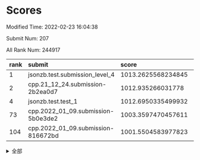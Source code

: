 # Scores

Modified Time: 2022-02-23 16:04:38

Submit Num: 207

All Rank Num: 244917

| rank |               submit               |       score        |       sigma        | pk_num |
| :--- | :--------------------------------- | :----------------- | :----------------- | :----- |
| 1    | jsonzb.test.submission_level_4     | 1013.2625568234845 | 0.7976030115867958 | 4736   |
| 2    | cpp.21_12_24.submission-2b2ea0d7   | 1012.935266031778  | 0.7908049407807286 | 4729   |
| 4    | jsonzb.test.test_1                 | 1012.6950335499932 | 0.7917553385315826 | 4734   |
| 73   | cpp.2022_01_09.submission-5b0e3de2 | 1003.3597470457611 | 0.7102034553451401 | 4728   |
| 104  | cpp.2022_01_09.submission-816672bd | 1001.5504583977823 | 0.7135047065171639 | 4729   |


<details>
<summary>全部</summary>

| rank |                 submit                 |       score        |       sigma        | pk_num |
| :--- | :------------------------------------- | :----------------- | :----------------- | :----- |
| 1    | jsonzb.test.submission_level_4         | 1013.2625568234845 | 0.7976030115867958 | 4736   |
| 2    | cpp.21_12_24.submission-2b2ea0d7       | 1012.935266031778  | 0.7908049407807286 | 4729   |
| 3    | gobigger.level_3.submission_level_3_8  | 1012.7562020730613 | 0.7910539132607068 | 4735   |
| 4    | jsonzb.test.test_1                     | 1012.6950335499932 | 0.7917553385315826 | 4734   |
| 5    | gobigger.level_3.submission_level_3_11 | 1011.8085083778849 | 0.8024328381650103 | 4736   |
| 6    | gobigger.level_3.submission_level_3_39 | 1011.4202564302458 | 0.7488849231225821 | 4731   |
| 7    | gobigger.level_3.submission_level_3_32 | 1011.1106096116899 | 0.7579052137090415 | 4726   |
| 8    | gobigger.level_3.submission_level_3_24 | 1010.9765891692277 | 0.7540105734616608 | 4731   |
| 9    | gobigger.level_3.submission_level_3_37 | 1010.8416216582282 | 0.8025310655247628 | 4728   |
| 10   | gobigger.level_3.submission_level_3_25 | 1010.8304219891033 | 0.7856681210922161 | 4730   |
| 11   | gobigger.level_3.submission_level_3_2  | 1010.7651793382595 | 0.7534908917564407 | 4728   |
| 12   | gobigger.level_3.submission_level_3_14 | 1010.737905093479  | 0.766490256300233  | 4738   |
| 13   | gobigger.level_3.submission_level_3_34 | 1010.7127949352065 | 0.7891446832902326 | 4732   |
| 14   | gobigger.level_3.submission_level_3_36 | 1010.7007258069499 | 0.7628078470124622 | 4730   |
| 15   | gobigger.level_3.submission_level_3_5  | 1010.6318899509904 | 0.7819835587967345 | 4734   |
| 16   | gobigger.level_3.submission_level_3_3  | 1010.5935103278837 | 0.7493074788261795 | 4732   |
| 17   | gobigger.level_3.submission_level_3_21 | 1010.5758087855185 | 0.7602121790767223 | 4731   |
| 18   | gobigger.level_3.submission_level_3_16 | 1010.4584017903219 | 0.7561971246834369 | 4732   |
| 19   | gobigger.level_3.submission_level_3_48 | 1010.4449069443227 | 0.7757616859497621 | 4735   |
| 20   | gobigger.level_3.submission_level_3_26 | 1010.339596621228  | 0.7685694909463896 | 4736   |
| 21   | gobigger.level_3.submission_level_3_9  | 1010.2605890823186 | 0.7453435631750442 | 4733   |
| 22   | gobigger.level_3.submission_level_3_41 | 1010.2584320369804 | 0.7473453567801367 | 4734   |
| 23   | gobigger.level_3.submission_level_3_0  | 1010.2219269961596 | 0.7749903797170746 | 4734   |
| 24   | gobigger.level_3.submission_level_3_22 | 1010.2063279122864 | 0.7737506915710705 | 4736   |
| 25   | gobigger.level_3.submission_level_3_20 | 1010.1712130204824 | 0.7633187557440578 | 4726   |
| 26   | gobigger.level_3.submission_level_3_17 | 1009.9008242905817 | 0.7644791889828554 | 4733   |
| 27   | gobigger.level_3.submission_level_3_27 | 1009.8991927329147 | 0.7722172156376761 | 4732   |
| 28   | gobigger.level_3.submission_level_3_42 | 1009.8582441131622 | 0.7473906208016717 | 4732   |
| 29   | gobigger.level_3.submission_level_3_33 | 1009.8518427233132 | 0.742688361993208  | 4734   |
| 30   | gobigger.level_3.submission_level_3_23 | 1009.7809777104287 | 0.7518765445121314 | 4731   |
| 31   | gobigger.level_3.submission_level_3_30 | 1009.7701553978009 | 0.7813570383443639 | 4730   |
| 32   | gobigger.level_3.submission_level_3_4  | 1009.7687573239679 | 0.7387354302084022 | 4728   |
| 33   | gobigger.level_3.submission_level_3_44 | 1009.7497731023622 | 0.7636722591101822 | 4737   |
| 34   | gobigger.level_3.submission_level_3_35 | 1009.7036763090921 | 0.7629076962837726 | 4737   |
| 35   | gobigger.level_3.submission_level_3_7  | 1009.6878591984968 | 0.7548188984146291 | 4732   |
| 36   | gobigger.level_3.submission_level_3_15 | 1009.5949897034059 | 0.7513855144233861 | 4731   |
| 37   | gobigger.level_3.submission_level_3_1  | 1009.5941212845424 | 0.7633406386385903 | 4733   |
| 38   | gobigger.level_3.submission_level_3_6  | 1009.5628635866094 | 0.7768926309768937 | 4735   |
| 39   | gobigger.level_3.submission_level_3_18 | 1009.487237254768  | 0.7593780866123812 | 4733   |
| 40   | gobigger.level_3.submission_level_3_10 | 1009.4810837759396 | 0.751965246720168  | 4733   |
| 41   | gobigger.level_3.submission_level_3_13 | 1009.4738790594965 | 0.7591893865277662 | 4735   |
| 42   | gobigger.level_3.submission_level_3_49 | 1009.4336267677778 | 0.7502218705670672 | 4730   |
| 43   | gobigger.level_3.submission_level_3_45 | 1009.4320381199119 | 0.7345260866715333 | 4733   |
| 44   | gobigger.level_3.submission_level_3_43 | 1009.3984237168654 | 0.7506936055268707 | 4730   |
| 45   | gobigger.level_3.submission_level_3_47 | 1009.3433275403518 | 0.758395828560112  | 4728   |
| 46   | gobigger.level_3.submission_level_3_46 | 1009.2190218265098 | 0.7515595157593414 | 4727   |
| 47   | gobigger.level_3.submission_level_3_19 | 1009.1548512717313 | 0.7471297768816221 | 4734   |
| 48   | gobigger.level_3.submission_level_3_38 | 1008.8524927111963 | 0.7757045968727369 | 4736   |
| 49   | gobigger.level_3.submission_level_3_40 | 1008.7663004463808 | 0.7587099664878351 | 4733   |
| 50   | gobigger.level_3.submission_level_3_31 | 1008.6321429360808 | 0.7534287621997147 | 4735   |
| 51   | gobigger.level_3.submission_level_3_29 | 1008.3286226693389 | 0.7451709279533919 | 4732   |
| 52   | gobigger.level_3.submission_level_3_12 | 1008.1142470432793 | 0.7491266970382185 | 4733   |
| 53   | gobigger.level_3.submission_level_3_28 | 1008.0695386794987 | 0.7412907387871355 | 4734   |
| 54   | gobigger.level_1.submission_level_1_13 | 1005.0818352245169 | 0.717002644997315  | 4733   |
| 55   | gobigger.level_1.submission_level_1_32 | 1004.7440648717503 | 0.7186114784314006 | 4728   |
| 56   | gobigger.level_1.submission_level_1_29 | 1004.3417066161276 | 0.7268584415135168 | 4734   |
| 57   | gobigger.level_1.submission_level_1_26 | 1004.1339266994584 | 0.715599976421469  | 4731   |
| 58   | gobigger.level_1.submission_level_1_23 | 1004.0906655582057 | 0.7266684841542266 | 4731   |
| 59   | gobigger.level_1.submission_level_1_27 | 1003.9382648293802 | 0.7162891644447927 | 4722   |
| 60   | gobigger.level_1.submission_level_1_33 | 1003.9268424707525 | 0.7155096537471478 | 4735   |
| 61   | gobigger.level_1.submission_level_1_0  | 1003.9012927363932 | 0.7135108830098947 | 4730   |
| 62   | gobigger.level_1.submission_level_1_2  | 1003.8850980606804 | 0.727711764169107  | 4733   |
| 63   | gobigger.level_1.submission_level_1_5  | 1003.8532428669757 | 0.7244924710569607 | 4732   |
| 64   | gobigger.level_1.submission_level_1_28 | 1003.8234867563273 | 0.7241838999610279 | 4736   |
| 65   | gobigger.level_1.submission_level_1_3  | 1003.7381366968544 | 0.722015696798472  | 4736   |
| 66   | gobigger.level_1.submission_level_1_24 | 1003.6437026176953 | 0.7234753510938685 | 4731   |
| 67   | gobigger.level_1.submission_level_1_4  | 1003.5861167458378 | 0.7116315505233818 | 4732   |
| 68   | gobigger.level_1.submission_level_1_46 | 1003.5801016682362 | 0.7203336494938097 | 4737   |
| 69   | gobigger.level_1.submission_level_1_20 | 1003.5577900764564 | 0.7317944404678094 | 4740   |
| 70   | gobigger.level_1.submission_level_1_41 | 1003.505988605089  | 0.7221934922525289 | 4735   |
| 71   | gobigger.level_1.submission_level_1_47 | 1003.490916186517  | 0.7179506866499691 | 4732   |
| 72   | gobigger.level_1.submission_level_1_44 | 1003.4538928603782 | 0.7175350332299198 | 4735   |
| 73   | cpp.2022_01_09.submission-5b0e3de2     | 1003.3597470457611 | 0.7102034553451401 | 4728   |
| 74   | gobigger.level_1.submission_level_1_43 | 1003.3596255093001 | 0.7154392845748603 | 4732   |
| 75   | gobigger.level_1.submission_level_1_7  | 1003.342063959995  | 0.7171042036225826 | 4727   |
| 76   | gobigger.level_1.submission_level_1_25 | 1003.3165180746055 | 0.7105204281930217 | 4732   |
| 77   | gobigger.level_1.submission_level_1_36 | 1003.2675841063133 | 0.713637455082073  | 4735   |
| 78   | gobigger.level_1.submission_level_1_22 | 1003.2147425389596 | 0.7190949243236762 | 4737   |
| 79   | gobigger.level_1.submission_level_1_1  | 1003.209864993695  | 0.7080546234053016 | 4730   |
| 80   | gobigger.level_1.submission_level_1_6  | 1003.1232226449822 | 0.7191147787300112 | 4736   |
| 81   | gobigger.level_1.submission_level_1_37 | 1003.048979703493  | 0.7162464182999725 | 4732   |
| 82   | gobigger.level_1.submission_level_1_48 | 1003.0462893224487 | 0.7133518715699052 | 4733   |
| 83   | gobigger.level_1.submission_level_1_11 | 1003.0405430355253 | 0.7041782719297566 | 4735   |
| 84   | gobigger.level_1.submission_level_1_14 | 1003.0016844325733 | 0.7134255422662429 | 4736   |
| 85   | gobigger.level_1.submission_level_1_19 | 1002.9152865212777 | 0.7063253375039507 | 4727   |
| 86   | gobigger.level_1.submission_level_1_38 | 1002.8975394471862 | 0.7075326756040269 | 4737   |
| 87   | gobigger.level_1.submission_level_1_12 | 1002.8247039936399 | 0.7282711781416721 | 4728   |
| 88   | gobigger.level_1.submission_level_1_39 | 1002.775537971271  | 0.7174660558955653 | 4730   |
| 89   | gobigger.level_1.submission_level_1_45 | 1002.6356239294112 | 0.7141754778394831 | 4727   |
| 90   | gobigger.level_1.submission_level_1_8  | 1002.62437037136   | 0.7154191345459388 | 4735   |
| 91   | gobigger.level_1.submission_level_1_34 | 1002.6107115274317 | 0.7135731315276777 | 4735   |
| 92   | gobigger.level_1.submission_level_1_49 | 1002.5454116936445 | 0.7160465145291048 | 4727   |
| 93   | gobigger.level_1.submission_level_1_15 | 1002.52837733502   | 0.7156793210274052 | 4732   |
| 94   | gobigger.level_1.submission_level_1_31 | 1002.528315461589  | 0.7119451532640201 | 4728   |
| 95   | gobigger.level_1.submission_level_1_16 | 1002.5098665874667 | 0.7032110929283117 | 4731   |
| 96   | gobigger.level_1.submission_level_1_18 | 1002.5043257976556 | 0.712048374978079  | 4732   |
| 97   | gobigger.level_1.submission_level_1_10 | 1002.473774308955  | 0.7090918479948602 | 4735   |
| 98   | gobigger.level_1.submission_level_1_21 | 1002.3552759938225 | 0.7134202773494365 | 4735   |
| 99   | gobigger.level_1.submission_level_1_30 | 1002.2938444672499 | 0.7138575639552125 | 4733   |
| 100  | gobigger.level_1.submission_level_1_9  | 1002.2120558518396 | 0.7106826187379625 | 4736   |
| 101  | gobigger.level_1.submission_level_1_42 | 1002.1706475605899 | 0.7085340536608374 | 4734   |
| 102  | gobigger.level_1.submission_level_1_35 | 1002.0554464583298 | 0.714335198925776  | 4732   |
| 103  | gobigger.level_1.submission_level_1_40 | 1001.7701703726981 | 0.7150618235945698 | 4736   |
| 104  | cpp.2022_01_09.submission-816672bd     | 1001.5504583977823 | 0.7135047065171639 | 4729   |
| 105  | gobigger.level_1.submission_level_1_17 | 1001.4798729279594 | 0.715407173075856  | 4732   |
| 106  | gobigger.random.submission_random_12   | 997.4839399393584  | 0.7098908799300037 | 4731   |
| 107  | gobigger.random.submission_random_14   | 997.3150878151164  | 0.7051909514254969 | 4729   |
| 108  | gobigger.random.submission_random_41   | 997.0112469472207  | 0.7155005490156185 | 4737   |
| 109  | gobigger.random.submission_random_2    | 996.974560580295   | 0.7003231093463116 | 4735   |
| 110  | gobigger.random.submission_random_38   | 996.9431210955316  | 0.7135274766956373 | 4733   |
| 111  | gobigger.random.submission_random_11   | 996.841207718266   | 0.7038889848418498 | 4733   |
| 112  | gobigger.random.submission_random_6    | 996.7042364772525  | 0.7140222428647777 | 4734   |
| 113  | gobigger.random.submission_random_22   | 996.6643580261593  | 0.7097647681788808 | 4736   |
| 114  | gobigger.random.submission_random_19   | 996.6233422388798  | 0.7018847219672781 | 4730   |
| 115  | gobigger.random.submission_random_42   | 996.5799543252547  | 0.70401425502179   | 4733   |
| 116  | gobigger.random.submission_random_7    | 996.5360734568869  | 0.7143144877674177 | 4737   |
| 117  | gobigger.random.submission_random_37   | 996.5300107411942  | 0.7074459219417383 | 4735   |
| 118  | gobigger.random.submission_random_36   | 996.4347812351314  | 0.7154213024550558 | 4736   |
| 119  | gobigger.random.submission_random_27   | 996.3851698459861  | 0.7143058916072715 | 4733   |
| 120  | gobigger.random.submission_random_47   | 996.3368075282826  | 0.7022440864127759 | 4731   |
| 121  | gobigger.random.submission_random_44   | 996.3102172477968  | 0.7118149587448162 | 4736   |
| 122  | gobigger.random.submission_random_25   | 996.3032049961093  | 0.7175880156086645 | 4733   |
| 123  | gobigger.random.submission_random_24   | 996.296960645062   | 0.7074759036434715 | 4732   |
| 124  | gobigger.random.submission_random_46   | 996.2677986364629  | 0.7150487349756396 | 4734   |
| 125  | gobigger.random.submission_random_17   | 996.2647859184209  | 0.7094651495509361 | 4737   |
| 126  | gobigger.random.submission_random_45   | 996.1920605502144  | 0.7118232076503448 | 4732   |
| 127  | gobigger.random.submission_random_32   | 996.1599229971206  | 0.7039146229995648 | 4730   |
| 128  | gobigger.random.submission_random_34   | 996.1038538198582  | 0.7093564862986906 | 4730   |
| 129  | gobigger.random.submission_random_40   | 996.0653455210345  | 0.7168995345137662 | 4731   |
| 130  | gobigger.random.submission_random_0    | 996.0651550244639  | 0.7278048700802    | 4732   |
| 131  | gobigger.random.submission_random_23   | 996.0380622512578  | 0.7107504210160481 | 4738   |
| 132  | gobigger.random.submission_random_8    | 996.0004661905245  | 0.7205138738391761 | 4731   |
| 133  | gobigger.random.submission_random_29   | 995.8805739276481  | 0.69948430389459   | 4737   |
| 134  | gobigger.random.submission_random_16   | 995.856175062791   | 0.7032328333905323 | 4737   |
| 135  | gobigger.random.submission_random_1    | 995.818898875724   | 0.7170139412791949 | 4737   |
| 136  | gobigger.random.submission_random_30   | 995.7793001704284  | 0.7112841916722852 | 4731   |
| 137  | gobigger.random.submission_random_10   | 995.7655922884734  | 0.7107319172987255 | 4735   |
| 138  | gobigger.random.submission_random_43   | 995.6978904255138  | 0.7132310065311682 | 4733   |
| 139  | gobigger.random.submission_random_4    | 995.6868240691823  | 0.7156434526426156 | 4732   |
| 140  | gobigger.random.submission_random_28   | 995.6049221098446  | 0.7076611391009965 | 4733   |
| 141  | gobigger.random.submission_random_39   | 995.5759264988659  | 0.7053229234348695 | 4733   |
| 142  | gobigger.random.submission_random_9    | 995.5363386927723  | 0.7078107427214868 | 4732   |
| 143  | gobigger.random.submission_random_5    | 995.4401184390273  | 0.708666544171313  | 4736   |
| 144  | gobigger.random.submission_random_31   | 995.4023932051667  | 0.6983232650077792 | 4735   |
| 145  | gobigger.random.submission_random_49   | 995.3402373182059  | 0.7101268987386257 | 4734   |
| 146  | gobigger.random.submission_random_21   | 995.2952013286562  | 0.7141843235132317 | 4732   |
| 147  | gobigger.random.submission_random_3    | 995.188012664051   | 0.7115381606609127 | 4733   |
| 148  | gobigger.random.submission_random_33   | 995.1815702697885  | 0.7016201097253175 | 4735   |
| 149  | gobigger.random.submission_random_13   | 995.1561898498547  | 0.7179769200618533 | 4727   |
| 150  | gobigger.random.submission_random_48   | 995.1445764043975  | 0.7078892571881575 | 4730   |
| 151  | gobigger.random.submission_random_18   | 994.7984496921554  | 0.7219327164791502 | 4735   |
| 152  | gobigger.random.submission_random_15   | 994.792160431009   | 0.713280628036861  | 4734   |
| 153  | gobigger.random.submission_random_35   | 994.5296351691925  | 0.7250418722260289 | 4733   |
| 154  | gobigger.random.submission_random_26   | 994.1119185237914  | 0.7270491976276767 | 4732   |
| 155  | gobigger.level_2.submission_level_2_37 | 994.1101082221181  | 0.7392950618914091 | 4735   |
| 156  | gobigger.level_2.submission_level_2_14 | 993.9829070873191  | 0.726696529472988  | 4731   |
| 157  | gobigger.level_2.submission_level_2_21 | 993.936858984804   | 0.7432084167474271 | 4731   |
| 158  | gobigger.random.submission_random_20   | 993.8024165656791  | 0.7103598196645015 | 4730   |
| 159  | gobigger.level_2.submission_level_2_9  | 993.6510630779316  | 0.7320461679136052 | 4732   |
| 160  | gobigger.level_2.submission_level_2_4  | 993.6185435585927  | 0.7304197917187222 | 4731   |
| 161  | gobigger.level_2.submission_level_2_44 | 993.3382018192981  | 0.7219438905695479 | 4736   |
| 162  | gobigger.level_2.submission_level_2_22 | 993.3364291469346  | 0.736767710740231  | 4732   |
| 163  | gobigger.level_2.submission_level_2_32 | 993.2809099446071  | 0.7181934195924825 | 4730   |
| 164  | gobigger.level_2.submission_level_2_27 | 993.2372600077405  | 0.7386231163230232 | 4735   |
| 165  | gobigger.level_2.submission_level_2_25 | 993.2228704162187  | 0.7442460973946861 | 4732   |
| 166  | gobigger.level_2.submission_level_2_47 | 993.1735215085664  | 0.7313493324661084 | 4733   |
| 167  | gobigger.level_2.submission_level_2_0  | 993.1547080836427  | 0.746164439703785  | 4737   |
| 168  | gobigger.level_2.submission_level_2_48 | 993.0379328592442  | 0.7290342988257339 | 4730   |
| 169  | gobigger.level_2.submission_level_2_29 | 993.03121293402    | 0.7301379060847403 | 4733   |
| 170  | gobigger.level_2.submission_level_2_36 | 993.0182709087729  | 0.7345127349307675 | 4733   |
| 171  | gobigger.level_2.submission_level_2_41 | 992.9725707021306  | 0.7263808966396977 | 4728   |
| 172  | gobigger.level_2.submission_level_2_12 | 992.6984955395664  | 0.7410096003919046 | 4728   |
| 173  | gobigger.level_2.submission_level_2_43 | 992.6074421584428  | 0.7266325167974043 | 4734   |
| 174  | gobigger.level_2.submission_level_2_33 | 992.4906135199882  | 0.7503474581741048 | 4731   |
| 175  | gobigger.level_2.submission_level_2_23 | 992.4460278565722  | 0.7433762634444582 | 4733   |
| 176  | gobigger.level_2.submission_level_2_10 | 992.4267988702029  | 0.7358357995822739 | 4731   |
| 177  | gobigger.level_2.submission_level_2_15 | 992.3742191898999  | 0.7502018448766916 | 4732   |
| 178  | gobigger.level_2.submission_level_2_6  | 992.305608537198   | 0.724996362232395  | 4737   |
| 179  | gobigger.level_2.submission_level_2_42 | 992.2675269715374  | 0.746324887415693  | 4733   |
| 180  | gobigger.level_2.submission_level_2_1  | 992.2137968868896  | 0.7246125941590996 | 4732   |
| 181  | gobigger.level_2.submission_level_2_13 | 992.1926834269392  | 0.743565543104575  | 4732   |
| 182  | gobigger.level_2.submission_level_2_31 | 992.1680007440663  | 0.7410201243486111 | 4731   |
| 183  | gobigger.level_2.submission_level_2_16 | 992.1466398705983  | 0.7252164790130922 | 4732   |
| 184  | gobigger.level_2.submission_level_2_5  | 992.1115307795544  | 0.7361618305367275 | 4733   |
| 185  | gobigger.level_2.submission_level_2_49 | 992.0959437114576  | 0.7586854046409104 | 4729   |
| 186  | gobigger.level_2.submission_level_2_45 | 992.0611238042446  | 0.7416069374667971 | 4730   |
| 187  | gobigger.level_2.submission_level_2_24 | 992.0496217887587  | 0.761290307398219  | 4738   |
| 188  | gobigger.level_2.submission_level_2_35 | 992.0207604865235  | 0.7348077076844226 | 4736   |
| 189  | gobigger.level_2.submission_level_2_3  | 991.9843134815217  | 0.7497370660269743 | 4733   |
| 190  | gobigger.level_2.submission_level_2_7  | 991.8230228766932  | 0.7343072642528112 | 4739   |
| 191  | gobigger.level_2.submission_level_2_8  | 991.7011113770616  | 0.7483869597161761 | 4731   |
| 192  | gobigger.level_2.submission_level_2_26 | 991.6609480937243  | 0.7728226514920006 | 4732   |
| 193  | gobigger.level_2.submission_level_2_11 | 991.641086517155   | 0.7402683509541667 | 4736   |
| 194  | gobigger.level_2.submission_level_2_34 | 991.6014767014257  | 0.7294338930612497 | 4743   |
| 195  | gobigger.level_2.submission_level_2_19 | 991.5960908350404  | 0.7309972310482393 | 4733   |
| 196  | gobigger.level_2.submission_level_2_17 | 991.5670081499364  | 0.7493404102507312 | 4728   |
| 197  | gobigger.level_2.submission_level_2_18 | 991.541131935553   | 0.7531853621200345 | 4738   |
| 198  | gobigger.level_2.submission_level_2_46 | 991.5150412905493  | 0.7698333067700039 | 4734   |
| 199  | gobigger.level_2.submission_level_2_20 | 991.2899504600787  | 0.7610226085253942 | 4732   |
| 200  | gobigger.level_2.submission_level_2_38 | 991.2027273928486  | 0.7474037919364801 | 4729   |
| 201  | gobigger.level_2.submission_level_2_28 | 991.1958959934101  | 0.7614374602078738 | 4730   |
| 202  | gobigger.level_2.submission_level_2_40 | 991.1334552040719  | 0.7631498931394217 | 4735   |
| 203  | gobigger.level_2.submission_level_2_2  | 990.838723423423   | 0.7668037327802417 | 4732   |
| 204  | gobigger.level_2.submission_level_2_39 | 990.8227580198901  | 0.7713196182849369 | 4730   |
| 205  | gobigger.level_2.submission_level_2_30 | 990.5599825034893  | 0.7665737895997766 | 4732   |
| 206  | gobigger.none.submission_none_1        | 977.7379289313014  | 1.3724230959132198 | 4732   |
| 207  | gobigger.none.submission_none_0        | 976.9689688034716  | 1.337984464413258  | 4731   |

</details>